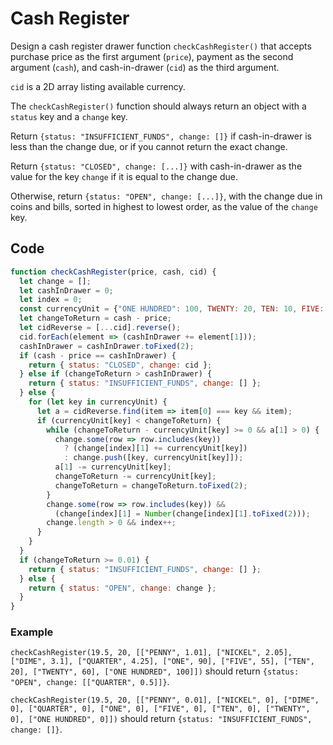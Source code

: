 # Cash Register

Design a cash register drawer function `checkCashRegister()` that accepts purchase price as the first argument (`price`), payment as the second argument (`cash`), and cash-in-drawer (`cid`) as the third argument.

`cid` is a 2D array listing available currency.

The `checkCashRegister()` function should always return an object with a `status` key and a `change` key.

Return `{status: "INSUFFICIENT_FUNDS", change: []}` if cash-in-drawer is less than the change due, or if you cannot return the exact change.

Return `{status: "CLOSED", change: [...]}` with cash-in-drawer as the value for the key `change` if it is equal to the change due.

Otherwise, return `{status: "OPEN", change: [...]}`, with the change due in coins and bills, sorted in highest to lowest order, as the value of the `change` key.

## Code

```js
function checkCashRegister(price, cash, cid) {
  let change = [];
  let cashInDrawer = 0;
  let index = 0;
  const currencyUnit = {"ONE HUNDRED": 100, TWENTY: 20, TEN: 10, FIVE: 5, ONE: 1, QUARTER: 0.25, DIME: 0.1, NICKEL: 0.05, PENNY: 0.01};
  let changeToReturn = cash - price;
  let cidReverse = [...cid].reverse();
  cid.forEach(element => (cashInDrawer += element[1]));
  cashInDrawer = cashInDrawer.toFixed(2);
  if (cash - price == cashInDrawer) {
    return { status: "CLOSED", change: cid };
  } else if (changeToReturn > cashInDrawer) {
    return { status: "INSUFFICIENT_FUNDS", change: [] };
  } else {
    for (let key in currencyUnit) {
      let a = cidReverse.find(item => item[0] === key && item);
      if (currencyUnit[key] < changeToReturn) {
        while (changeToReturn - currencyUnit[key] >= 0 && a[1] > 0) {
          change.some(row => row.includes(key))
            ? (change[index][1] += currencyUnit[key])
            : change.push([key, currencyUnit[key]]);
          a[1] -= currencyUnit[key];
          changeToReturn -= currencyUnit[key];
          changeToReturn = changeToReturn.toFixed(2);
        }
        change.some(row => row.includes(key)) &&
          (change[index][1] = Number(change[index][1].toFixed(2)));
        change.length > 0 && index++;
      }
    }
  }
  if (changeToReturn >= 0.01) {
    return { status: "INSUFFICIENT_FUNDS", change: [] };
  } else {
    return { status: "OPEN", change: change };
  }
}
```

### Example

`checkCashRegister(19.5, 20, [["PENNY", 1.01], ["NICKEL", 2.05], ["DIME", 3.1], ["QUARTER", 4.25], ["ONE", 90], ["FIVE", 55], ["TEN", 20], ["TWENTY", 60], ["ONE HUNDRED", 100]])` should return `{status: "OPEN", change: [["QUARTER", 0.5]]}`.

`checkCashRegister(19.5, 20, [["PENNY", 0.01], ["NICKEL", 0], ["DIME", 0], ["QUARTER", 0], ["ONE", 0], ["FIVE", 0], ["TEN", 0], ["TWENTY", 0], ["ONE HUNDRED", 0]])` should return `{status: "INSUFFICIENT_FUNDS", change: []}`.
